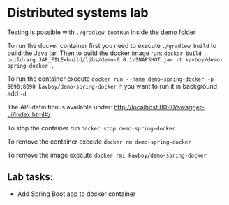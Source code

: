 # Distributed systems lab

Testing is possible with `./gradlew bootRun` inside the demo folder

To run the docker container first you need to execute `./gradlew build` to build the Java jar.
Then to build the docker image run:
`docker build --build-arg JAR_FILE=build/libs/demo-0.0.1-SNAPSHOT.jar -t kavboy/demo-spring-docker .`

To run the container execute `docker run --name demo-spring-docker -p 8090:8090 kavboy/demo-spring-docker`
If you want to run it in background add `-d`

The API definition is available under: [http://localhost:8090/swagger-ui/index.html#/](http://localhost:8090/swagger-ui/index.html#/)

To stop the container run `docker stop demo-spring-docker`

To remove the container execute `docker rm demo-spring-docker`

To remove the image execute `docker rmi kavboy/demo-spring-docker`

## Lab tasks:

- Add Spring Boot app to docker container
